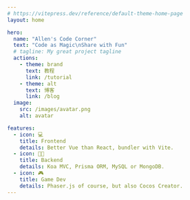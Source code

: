 ```yaml
---
# https://vitepress.dev/reference/default-theme-home-page
layout: home

hero:
  name: "Allen's Code Corner"
  text: "Code as Magic\nShare with Fun"
  # tagline: My great project tagline
  actions:
    - theme: brand
      text: 教程
      link: /tutorial
    - theme: alt
      text: 博客
      link: /blog
  image:
    src: /images/avatar.png
    alt: avatar

features:
  - icon: 💻
    title: Frontend
    details: Better Vue than React, bundler with Vite.
  - icon: 🧑‍💻
    title: Backend
    details: Koa MVC, Prisma ORM, MySQL or MongoDB.
  - icon: 🎮
    title: Game Dev
    details: Phaser.js of course, but also Cocos Creator.
---
```

<style lang="scss" scope>
  .VPImage {
    border-radius: 50%;
  }
</style>
